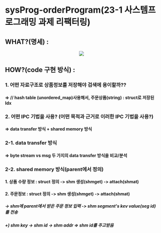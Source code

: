 # sysProg-orderProgram(23-1 사스템프로그래밍 과제 리팩터링)

## WHAT?(명세) : 
<p align="center">
  <img src="https://github.com/user-attachments/assets/48997085-32f2-49bc-b64f-b0705f2c12ca">
</p>




## HOW?(code 구현 방식) :
### 1. 어떤 자료구조로 상품정보를 저장해야 검색에 용이할까??
#### => // hash table (unordered_map)사용해서, 주문상품(string) : struct로 저장된 Idx

### 2. 어떤 IPC 기법을 사용? (어떤 목적과 근거로 이러한 IPC 기법을 사용?) 
#### => data transfer 방식 + shared memory 방식

### 2-1. data transfer 방식
#### => byte stream vs msg 두 가지의 data transfer 방식을 비교/분석

### 2-2. shared memory 방식(parent에서 정의) 
#### 1. 상품 수량 정보 : struct 정의 -> shm 생성(shmget) -> attach(shmat) 
#### 2. 주문정보 : struct 정의 -> shm 생성(shmget) -> attach(shmat) 
#####  -> shm에 parent에서 받은 주문 정보 입력 -> shm segment's kev value(seg id)를 전송
##### +) shm key -> shm id -> shm addr => shm id를 주고받음
